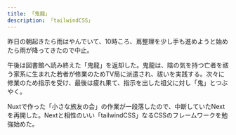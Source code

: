 ```yaml
---
title: 「鬼龍」
description: 「tailwindCSS」
---
```


昨日の朝起きたら雨はやんでいて、10時ころ、蔦整理を少し手も進めようと始めたら雨が降ってきたので中止。

午後は図書館へ読み終えた「鬼龍」を返却した。鬼龍は、陰の気を持つ亡者を祓う家系に生まれた若者が修業のためTV局に派遣され、祓いを実践する。次々に修業のため指示を受け、最後は疲れ果て、指示を出した祖父に対し「鬼」とつぶやく。

Nuxtで作った「小さな旅友の会」の作業が一段落したので、中断していたNextを再開した。Nextと相性のいい「tailwindCSS」なるCSSのフレームワークを勉強始めた。
